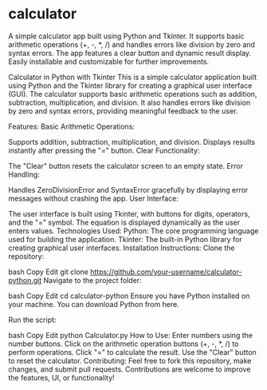 # calculator
A simple calculator app built using Python and Tkinter. It supports basic arithmetic operations (+, -, *, /) and handles errors like division by zero and syntax errors. The app features a clear button and dynamic result display. Easily installable and customizable for further improvements.

Calculator in Python with Tkinter
This is a simple calculator application built using Python and the Tkinter library for creating a graphical user interface (GUI). The calculator supports basic arithmetic operations such as addition, subtraction, multiplication, and division. It also handles errors like division by zero and syntax errors, providing meaningful feedback to the user.

Features:
Basic Arithmetic Operations:

Supports addition, subtraction, multiplication, and division.
Displays results instantly after pressing the "=" button.
Clear Functionality:

The "Clear" button resets the calculator screen to an empty state.
Error Handling:

Handles ZeroDivisionError and SyntaxError gracefully by displaying error messages without crashing the app.
User Interface:

The user interface is built using Tkinter, with buttons for digits, operators, and the "=" symbol.
The equation is displayed dynamically as the user enters values.
Technologies Used:
Python: The core programming language used for building the application.
Tkinter: The built-in Python library for creating graphical user interfaces.
Installation Instructions:
Clone the repository:

bash
Copy
Edit
git clone https://github.com/your-username/calculator-python.git
Navigate to the project folder:

bash
Copy
Edit
cd calculator-python
Ensure you have Python installed on your machine. You can download Python from here.

Run the script:

bash
Copy
Edit
python Calculator.py
How to Use:
Enter numbers using the number buttons.
Click on the arithmetic operation buttons (+, -, *, /) to perform operations.
Click "=" to calculate the result.
Use the "Clear" button to reset the calculator.
Contributing:
Feel free to fork this repository, make changes, and submit pull requests. Contributions are welcome to improve the features, UI, or functionality!
